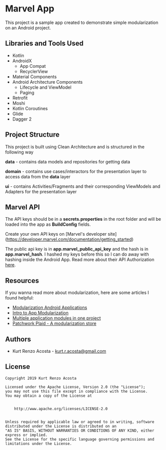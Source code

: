 # Marvel App

This project is a sample app created to demonstrate simple modularization on an Android project.

## Libraries and Tools Used

- Kotlin
- AndroidX
    - App Compat
    - RecyclerView
- Material Components
- Android Architecture Components
    - Lifecycle and ViewModel
    - Paging
- Retrofit
- Moshi
- Kotlin Coroutines
- Glide
- Dagger 2

## Project Structure

This project is built using Clean Architecture and is structured in the following way

**data** -  contains data models and repositories for getting data

**domain** - contains use cases/interactors for the presentation layer to access data from the **data** layer

**ui** - contains Activities/Fragments and their corresponding ViewModels and Adapters for the presentation layer


## Marvel API

The API keys should be in a **secrets.properties** in the root folder and will be loaded into the app as **BuildConfig** fields.

Create your own API keys on [Marvel's developer site] (https://developer.marvel.com/documentation/getting_started)

The public api key is in **app.marvel\_public\_api\_key** and the hash is in **app.marvel\_hash**. I hashed my keys before this so I can do away with hashing inside the Android App. Read more about their API Authorization [here](https://developer.marvel.com/documentation/authorization).

## Resources

If you wanna read more about modularization, here are some articles I found helpful:

- [Modularization Android Applications](https://medium.com/google-developer-experts/modularizing-android-applications-9e2d18f244a0)
- [Intro to App Modularization](https://proandroiddev.com/intro-to-app-modularization-42411e4c421e)
- [Multiple application modules in one project](https://medium.com/mindorks/multiple-application-modules-in-one-android-project-36e86ceb8a9)
- [Patchwork Plaid - A modularization store](https://medium.com/androiddevelopers/a-patchwork-plaid-monolith-to-modularized-app-60235d9f212e)

## Authors

- Kurt Renzo Acosta - [kurt.r.acosta@gmail.com](mailto:kurt.r.acosta@gmail.com)

## License


    Copyright 2019 Kurt Renzo Acosta

    Licensed under the Apache License, Version 2.0 (the "License");
    you may not use this file except in compliance with the License.
    You may obtain a copy of the License at


        http://www.apache.org/licenses/LICENSE-2.0


    Unless required by applicable law or agreed to in writing, software
    distributed under the License is distributed on an 
    "AS IS" BASIS, WITHOUT WARRANTIES OR CONDITIONS OF ANY KIND, either express or implied. 
    See the License for the specific language governing permissions and
    limitations under the License.
